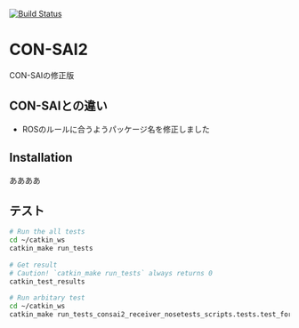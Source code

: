 [![Build Status](https://travis-ci.org/SSL-Roots/consai2.svg?branch=master)](https://travis-ci.org/SSL-Roots/consai2)

# CON-SAI2

CON-SAIの修正版


## CON-SAIとの違い

- ROSのルールに合うようパッケージ名を修正しました


## Installation


ああああ


## テスト

```zsh
# Run the all tests
cd ~/catkin_ws
catkin_make run_tests 
  
# Get result
# Caution! `catkin_make run_tests` always returns 0
catkin_test_results
  
# Run arbitary test
cd ~/catkin_ws
catkin_make run_tests_consai2_receiver_nosetests_scripts.tests.test_format_convert.py

```
